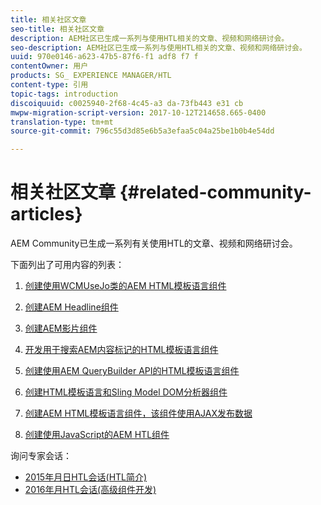 ```yaml
---
title: 相关社区文章
seo-title: 相关社区文章
description: AEM社区已生成一系列与使用HTL相关的文章、视频和网络研讨会。
seo-description: AEM社区已生成一系列与使用HTL相关的文章、视频和网络研讨会。
uuid: 970e0146-a623-47b5-87f6-f1 adf8 f7 f
contentOwner: 用户
products: SG_ EXPERIENCE MANAGER/HTL
content-type: 引用
topic-tags: introduction
discoiquuid: c0025940-2f68-4c45-a3 da-73fb443 e31 cb
mwpw-migration-script-version: 2017-10-12T214658.665-0400
translation-type: tm+mt
source-git-commit: 796c55d3d85e6b5a3efaa5c04a25be1b0b4e54dd

---
```



# 相关社区文章 {#related-community-articles}

AEM Community已生成一系列有关使用HTL的文章、视频和网络研讨会。

下面列出了可用内容的列表：

1. [创建使用WCMUseJo类的AEM HTML模板语言组件](https://helpx.adobe.com/experience-manager/using/first_htl_WCMUsePojo.html)

1. [创建AEM Headline组件](https://helpx.adobe.com/experience-manager/using/aem_headline.html)
1. [创建AEM影片组件](https://helpx.adobe.com/experience-manager/using/movie.html)
1. [开发用于搜索AEM内容标记的HTML模板语言组件](https://helpx.adobe.com/experience-manager/using/tagmanager-api-htl.html)
1. [创建使用AEM QueryBuilder API的HTML模板语言组件](https://helpx.adobe.com/experience-manager/using/htl_querybuilder.html)
1. [创建HTML模板语言和Sling Model DOM分析器组件](https://helpx.adobe.com/experience-manager/using/domparser.html)
1. [创建AEM HTML模板语言组件，该组件使用AJAX发布数据](https://helpx.adobe.com/experience-manager/using/htl_ajax.html)
1. [创建使用JavaScript的AEM HTL组件](https://helpx.adobe.com/experience-manager/using/htl_js.html)

询问专家会话：

* [2015年月日HTL会话(HTL简介)](http://scottsdigitalcommunity.blogspot.ca/2015/01/upcoming-sessions-of-ask-aem-community.html)
* [2016年月HTL会话(高级组件开发)](http://scottsdigitalcommunity.blogspot.ca/2016/03/ask-aem-community-experts-deep-dive.html)

